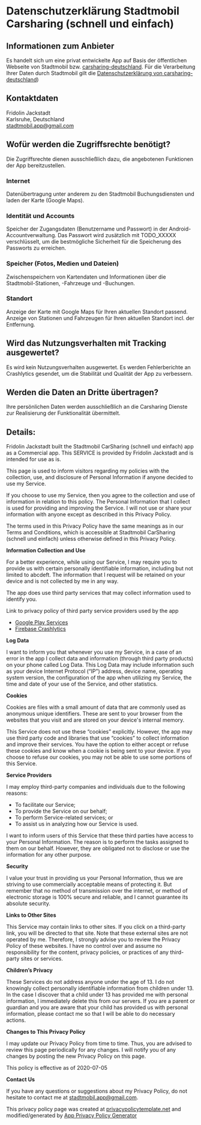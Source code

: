 # Datenschutzerklärung Stadtmobil Carsharing (schnell und einfach)

## Informationen zum Anbieter

Es handelt sich um eine privat entwickelte App auf Basis der öffentlichen Webseite von Stadtmobil bzw. 
[carsharing-deutschland](https://carsharing-deutschland.de). Für die Verarbeitung Ihrer Daten durch Stadtmobil gilt die [Datenschutzerklärung von carsharing-deutschland](https://carsharing-deutschland.de/#52.3725-9.7376-13-2/more/datenschutz))

## Kontaktdaten

Fridolin Jackstadt  
Karlsruhe, Deutschland  
stadtmobil.app@gmail.com

## Wofür werden die Zugriffsrechte benötigt?
Die Zugriffsrechte dienen ausschließlich dazu, die angebotenen Funktionen der App bereitzustellen.

### Internet
Datenübertragung unter anderem zu den Stadtmobil Buchungsdiensten und laden der Karte (Google Maps).

### Identität und Accounts
Speicher der Zugangsdaten (Benutzername und Passwort) in der Android-Accountverwaltung. Das Passwort wird zusätzlich mit TODO_XXXXX verschlüsselt, um die bestmögliche Sicherheit für die Speicherung des Passworts zu erreichen.

### Speicher (Fotos, Medien und Dateien)
Zwischenspeichern von Kartendaten und Informationen über die Stadtmobil-Stationen, -Fahrzeuge und -Buchungen.

### Standort
Anzeige der Karte mit Google Maps für Ihren aktuellen Standort passend. Anzeige von Stationen und Fahrzeugen für Ihren aktuellen Standort incl. der Entfernung.

## Wird das Nutzungsverhalten mit Tracking ausgewertet?
Es wird kein Nutzungsverhalten ausgewertet. Es werden Fehlerberichte an Crashlytics gesendet, um die Stabilität und Qualität der App zu verbessern.

## Werden die Daten an Dritte übertragen?
Ihre persönlichen Daten werden ausschließlich an die Carsharing Dienste zur Realisierung der Funktionalität übermittelt.

## Details:

Fridolin Jackstadt built the Stadtmobil CarSharing (schnell und einfach) app as a Commercial app. This SERVICE is provided by Fridolin Jackstadt and is intended for use as is.

This page is used to inform visitors regarding my policies with the collection, use, and disclosure of Personal Information if anyone decided to use my Service.

If you choose to use my Service, then you agree to the collection and use of information in relation to this policy. The Personal Information that I collect is used for providing and improving the Service. I will not use or share your information with anyone except as described in this Privacy Policy.

The terms used in this Privacy Policy have the same meanings as in our Terms and Conditions, which is accessible at Stadtmobil CarSharing (schnell und einfach) unless otherwise defined in this Privacy Policy.

**Information Collection and Use**

For a better experience, while using our Service, I may require you to provide us with certain personally identifiable information, including but not limited to abcdeft. The information that I request will be retained on your device and is not collected by me in any way.

The app does use third party services that may collect information used to identify you.

Link to privacy policy of third party service providers used by the app

*   [Google Play Services](https://www.google.com/policies/privacy/)
*   [Firebase Crashlytics](https://firebase.google.com/support/privacy/)

**Log Data**

I want to inform you that whenever you use my Service, in a case of an error in the app I collect data and information (through third party products) on your phone called Log Data. This Log Data may include information such as your device Internet Protocol (“IP”) address, device name, operating system version, the configuration of the app when utilizing my Service, the time and date of your use of the Service, and other statistics.

**Cookies**

Cookies are files with a small amount of data that are commonly used as anonymous unique identifiers. These are sent to your browser from the websites that you visit and are stored on your device's internal memory.

This Service does not use these “cookies” explicitly. However, the app may use third party code and libraries that use “cookies” to collect information and improve their services. You have the option to either accept or refuse these cookies and know when a cookie is being sent to your device. If you choose to refuse our cookies, you may not be able to use some portions of this Service.

**Service Providers**

I may employ third-party companies and individuals due to the following reasons:

*   To facilitate our Service;
*   To provide the Service on our behalf;
*   To perform Service-related services; or
*   To assist us in analyzing how our Service is used.

I want to inform users of this Service that these third parties have access to your Personal Information. The reason is to perform the tasks assigned to them on our behalf. However, they are obligated not to disclose or use the information for any other purpose.

**Security**

I value your trust in providing us your Personal Information, thus we are striving to use commercially acceptable means of protecting it. But remember that no method of transmission over the internet, or method of electronic storage is 100% secure and reliable, and I cannot guarantee its absolute security.

**Links to Other Sites**

This Service may contain links to other sites. If you click on a third-party link, you will be directed to that site. Note that these external sites are not operated by me. Therefore, I strongly advise you to review the Privacy Policy of these websites. I have no control over and assume no responsibility for the content, privacy policies, or practices of any third-party sites or services.

**Children’s Privacy**

These Services do not address anyone under the age of 13. I do not knowingly collect personally identifiable information from children under 13\. In the case I discover that a child under 13 has provided me with personal information, I immediately delete this from our servers. If you are a parent or guardian and you are aware that your child has provided us with personal information, please contact me so that I will be able to do necessary actions.

**Changes to This Privacy Policy**

I may update our Privacy Policy from time to time. Thus, you are advised to review this page periodically for any changes. I will notify you of any changes by posting the new Privacy Policy on this page.

This policy is effective as of 2020-07-05

**Contact Us**

If you have any questions or suggestions about my Privacy Policy, do not hesitate to contact me at stadtmobil.app@gmail.com.

This privacy policy page was created at [privacypolicytemplate.net](https://privacypolicytemplate.net) and modified/generated by [App Privacy Policy Generator](https://app-privacy-policy-generator.firebaseapp.com/)
